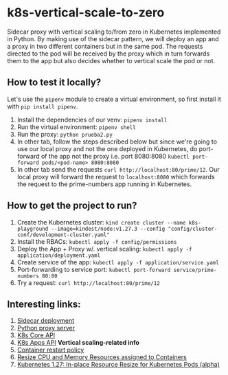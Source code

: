 # k8s-vertical-scale-to-zero
Sidecar proxy with vertical scaling to/from zero in Kubernetes implemented in Python. By making use of the sidecar pattern, we will deploy an app and a proxy in two different containers but in the same pod. The requests directed to the pod will be received by the proxy which in turn forwards them to the app but also decides whether to vertical scale the pod or not.

## How to test it locally?
Let's use the `pipenv` module to create a virtual environment, so first install it with `pip install pipenv`.
 1. Install the dependencies of our venv: `pipenv install`
 2. Run the virtual environment: `pipenv shell`
 3. Run the proxy: `python prueba2.py`
 4. In other tab, follow the steps described below but since we're going to use our local proxy and not the one deployed in Kubernetes, do port-forward of the app not the proxy i.e. port 8080:8080 `kubectl port-forward pods/<pod-name> 8080:8080`
 5. In other tab send the requests `curl http://localhost:80/prime/12`. Our local proxy will forward the request to `localhost:8080` which forwards the request to the prime-numbers app running in Kubernetes.

## How to get the project to run?
 1. Create the Kubernetes cluster: `kind create cluster --name k8s-playground --image=kindest/node:v1.27.3 --config "config/cluster-conf/development-cluster.yaml"`
 2. Install the RBACs: `kubectl apply -f config/permissions`
 3. Deploy the App + Proxy w/. vertical scaling: `kubectl apply -f application/deployment.yaml`
 4. Create service of the app: `kubectl apply -f application/service.yaml`
 5. Port-forwarding to service port: `kubectl port-forward service/prime-numbers 80:80`
 6. Try a request: `curl http://localhost:80/prime/12`
    
## Interesting links:
1. [Sidecar deployment](https://iximiuz.com/en/posts/service-proxy-pod-sidecar-oh-my/)
2. [Python proxy server](https://ledinhcuong99.medium.com/build-simple-proxy-server-in-python-365bda288a52)
3. [K8s Core API](https://github.com/salsify/k8s-python/blob/master/kubernetes/docs/CoreV1Api.md)
4. [K8s Apps API](https://github.com/salsify/k8s-python/blob/master/kubernetes/docs/AppsV1Api.md)
**Vertical scaling-related info**
5. [Container restart policy](https://kubernetes.io/docs/concepts/workloads/pods/pod-lifecycle/#restart-policy)
6. [Resize CPU and Memory Resources assigned to Containers](https://kubernetes.io/docs/tasks/configure-pod-container/resize-container-resources/)
7. [Kubernetes 1.27: In-place Resource Resize for Kubernetes Pods (alpha)](https://kubernetes.io/blog/2023/05/12/in-place-pod-resize-alpha/)
